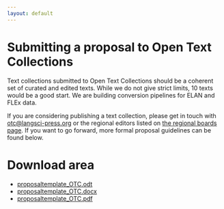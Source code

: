 ```yaml
---
layout: default
---
```


# Submitting a proposal to Open Text Collections

Text collections submitted to Open Text Collections should be a coherent set of curated and edited texts. While we do not give strict limits, 10 texts would be a good start. We are building conversion pipelines for ELAN and FLEx data.

If you are considering publishing a text collection, please get in touch with [otc@langsci-press.org](mailto:otc@langsci-press.org) or the regional editors listed on [the regional boards page](/regionalboards). If you want to go forward, more formal proposal guidelines can be found below.


<!-- {% include_relative proposaltemplate_OTC.md %} -->

# Download area
- [proposaltemplate_OTC.odt](/proposaltemplate.odt)
- [proposaltemplate_OTC.docx](/proposaltemplate.docx)
- [proposaltemplate_OTC.pdf](/proposaltemplate.pdf)
